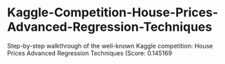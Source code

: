 # Kaggle-Competition-House-Prices-Advanced-Regression-Techniques
Step-by-step walkthrough of the well-known Kaggle competition: House Prices Advanced Regression Techniques (Score: 0.145169
